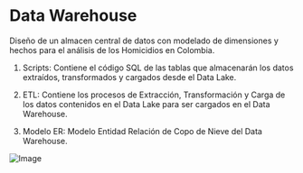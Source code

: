 # Data Warehouse

Diseño de un almacen central de datos con modelado de dimensiones y hechos para el análisis de los Homicidios en Colombia.

1. Scripts: Contiene el código SQL de las tablas que almacenarán los datos extraídos, transformados y cargados desde el Data Lake.
   
2. ETL: Contiene los procesos de Extracción, Transformación y Carga de los datos contenidos en el Data Lake para ser cargados en el Data   
   Warehouse.
   
3.  Modelo ER: Modelo Entidad Relación de Copo de Nieve del Data Warehouse.

![Image](https://github.com/user-attachments/assets/bffc8d33-b94b-4784-b0fb-545f97f5930c)
